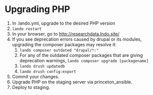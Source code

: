 # Upgrading PHP

1. In .lando.yml, upgrade to the desired PHP version
1. `lando restart`
1. In your browser, go to http://researchdata.lndo.site/
1. If you see deprecation errors caused by drupal or its modules, upgrading the composer packages may resolve it:
    1. `lando composer outdated "drupal/*:"`
	1. For any of the outdated composer packages that are giving deprecation warnings, `lando composer upgrade [packagename]`
	1. `lando drush updatedb`
	1. `lando drush config:export`
1. Commit your changes.
1. Upgrade PHP on the staging server via princeton_ansible.
1. Deploy to staging.
